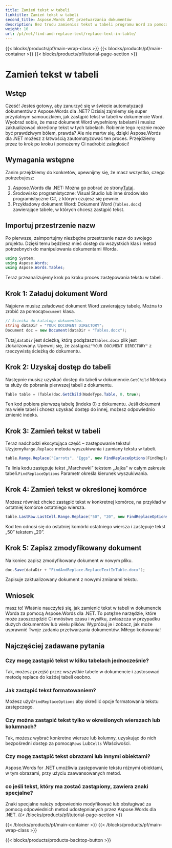 ```yaml
---
title: Zamień tekst w tabeli
linktitle: Zamień tekst w tabeli
second_title: Aspose.Words API przetwarzania dokumentów
description: Bez trudu zamienisz tekst w tabeli programu Word za pomocą Aspose.Words dla platformy .NET dzięki temu szczegółowemu przewodnikowi krok po kroku.
weight: 10
url: /pl/net/find-and-replace-text/replace-text-in-table/
---
```


{{< blocks/products/pf/main-wrap-class >}}
{{< blocks/products/pf/main-container >}}
{{< blocks/products/pf/tutorial-page-section >}}

# Zamień tekst w tabeli

## Wstęp

Cześć! Jesteś gotowy, aby zanurzyć się w świecie automatyzacji dokumentów z Aspose.Words dla .NET? Dzisiaj zajmiemy się super przydatnym samouczkiem, jak zastąpić tekst w tabeli w dokumencie Word. Wyobraź sobie, że masz dokument Word wypełniony tabelami i musisz zaktualizować określony tekst w tych tabelach. Robienie tego ręcznie może być prawdziwym bólem, prawda? Ale nie martw się, dzięki Aspose.Words dla .NET możesz z łatwością zautomatyzować ten proces. Przejdziemy przez to krok po kroku i pomożemy Ci nadrobić zaległości!

## Wymagania wstępne

Zanim przejdziemy do konkretów, upewnijmy się, że masz wszystko, czego potrzebujesz:

1.  Aspose.Words dla .NET: Można go pobrać ze strony[Tutaj](https://releases.aspose.com/words/net/).
2. Środowisko programistyczne: Visual Studio lub inne środowisko programistyczne C#, z którym czujesz się pewnie.
3. Przykładowy dokument Word: Dokument Word (`Tables.docx`) zawierające tabele, w których chcesz zastąpić tekst.

## Importuj przestrzenie nazw

Po pierwsze, zaimportujmy niezbędne przestrzenie nazw do swojego projektu. Dzięki temu będziesz mieć dostęp do wszystkich klas i metod potrzebnych do manipulowania dokumentami Worda.

```csharp
using System;
using Aspose.Words;
using Aspose.Words.Tables;
```

Teraz przeanalizujemy krok po kroku proces zastępowania tekstu w tabeli.

## Krok 1: Załaduj dokument Word

 Najpierw musisz załadować dokument Word zawierający tabelę. Można to zrobić za pomocą`Document` klasa.

```csharp
// Ścieżka do katalogu dokumentów.
string dataDir = "YOUR DOCUMENT DIRECTORY";
Document doc = new Document(dataDir + "Tables.docx");
```

 Tutaj,`dataDir` jest ścieżką, którą podążasz`Tables.docx` plik jest zlokalizowany. Upewnij się, że zastąpisz`"YOUR DOCUMENT DIRECTORY"` z rzeczywistą ścieżką do dokumentu.

## Krok 2: Uzyskaj dostęp do tabeli

 Następnie musisz uzyskać dostęp do tabeli w dokumencie.`GetChild` Metoda ta służy do pobrania pierwszej tabeli z dokumentu.

```csharp
Table table = (Table)doc.GetChild(NodeType.Table, 0, true);
```

Ten kod pobiera pierwszą tabelę (indeks 0) z dokumentu. Jeśli dokument ma wiele tabel i chcesz uzyskać dostęp do innej, możesz odpowiednio zmienić indeks.

## Krok 3: Zamień tekst w tabeli

 Teraz nadchodzi ekscytująca część – zastępowanie tekstu! Użyjemy`Range.Replace` metoda wyszukiwania i zamiany tekstu w tabeli.

```csharp
table.Range.Replace("Carrots", "Eggs", new FindReplaceOptions(FindReplaceDirection.Forward));
```

 Ta linia kodu zastępuje tekst „Marchewki” tekstem „Jajka” w całym zakresie tabeli.`FindReplaceOptions` Parametr określa kierunek wyszukiwania.

## Krok 4: Zamień tekst w określonej komórce

Możesz również chcieć zastąpić tekst w konkretnej komórce, na przykład w ostatniej komórce ostatniego wiersza.

```csharp
table.LastRow.LastCell.Range.Replace("50", "20", new FindReplaceOptions(FindReplaceDirection.Forward));
```

Kod ten odnosi się do ostatniej komórki ostatniego wiersza i zastępuje tekst „50” tekstem „20”.

## Krok 5: Zapisz zmodyfikowany dokument

Na koniec zapisz zmodyfikowany dokument w nowym pliku.

```csharp
doc.Save(dataDir + "FindAndReplace.ReplaceTextInTable.docx");
```

Zapisuje zaktualizowany dokument z nowymi zmianami tekstu.

## Wniosek

masz to! Właśnie nauczyłeś się, jak zamienić tekst w tabeli w dokumencie Worda za pomocą Aspose.Words dla .NET. To potężne narzędzie, które może zaoszczędzić Ci mnóstwo czasu i wysiłku, zwłaszcza w przypadku dużych dokumentów lub wielu plików. Wypróbuj je i zobacz, jak może usprawnić Twoje zadania przetwarzania dokumentów. Miłego kodowania!

## Najczęściej zadawane pytania

### Czy mogę zastąpić tekst w kilku tabelach jednocześnie?
Tak, możesz przejść przez wszystkie tabele w dokumencie i zastosować metodę replace do każdej tabeli osobno.

### Jak zastąpić tekst formatowaniem?
 Możesz użyć`FindReplaceOptions` aby określić opcje formatowania tekstu zastępczego.

### Czy można zastąpić tekst tylko w określonych wierszach lub kolumnach?
 Tak, możesz wybrać konkretne wiersze lub kolumny, uzyskując do nich bezpośredni dostęp za pomocą`Rows` Lub`Cells` Właściwości.

### Czy mogę zastąpić tekst obrazami lub innymi obiektami?
Aspose.Words for .NET umożliwia zastępowanie tekstu różnymi obiektami, w tym obrazami, przy użyciu zaawansowanych metod.

### co jeśli tekst, który ma zostać zastąpiony, zawiera znaki specjalne?
Znaki specjalne należy odpowiednio modyfikować lub obsługiwać za pomocą odpowiednich metod udostępnianych przez Aspose.Words dla .NET.
{{< /blocks/products/pf/tutorial-page-section >}}

{{< /blocks/products/pf/main-container >}}
{{< /blocks/products/pf/main-wrap-class >}}

{{< blocks/products/products-backtop-button >}}
